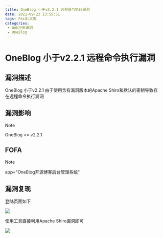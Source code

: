 ```yaml
---
title: OneBlog 小于v2.2.1 远程命令执行漏洞
date: 2021-09-23 23:55:51
tags: PeiQi文库
categories:
 - Web应用漏洞
 - OneBlog
---
```


# OneBlog 小于v2.2.1 远程命令执行漏洞

## 漏洞描述

OneBlog 小于v2.2.1 由于使用含有漏洞版本的Apache Shiro和默认的密钥导致存在远程命令执行漏洞

## 漏洞影响

> [!NOTE]
>
> OneBlog <= v2.2.1

## FOFA

> [!NOTE]
>
> app="OneBlog开源博客后台管理系统"

## 漏洞复现

登陆页面如下

![](/img/20210924015321272679.png)

使用工具直接利用Apache Shiro漏洞即可

![](/img/20210924015321518546.png)